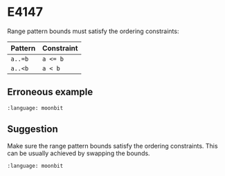 # E4147

Range pattern bounds must satisfy the ordering constraints:

| Pattern | Constraint |
| ------- | ---------- |
| `a..=b` | `a <= b`  |
| `a..<b` | `a < b`   |

## Erroneous example

```{literalinclude} /sources/error_codes/E4147_error/top.mbt
:language: moonbit
```

## Suggestion

Make sure the range pattern bounds satisfy the ordering constraints. This can be
usually achieved by swapping the bounds.

```{literalinclude} /sources/error_codes/E4147_fixed/top.mbt
:language: moonbit
```
